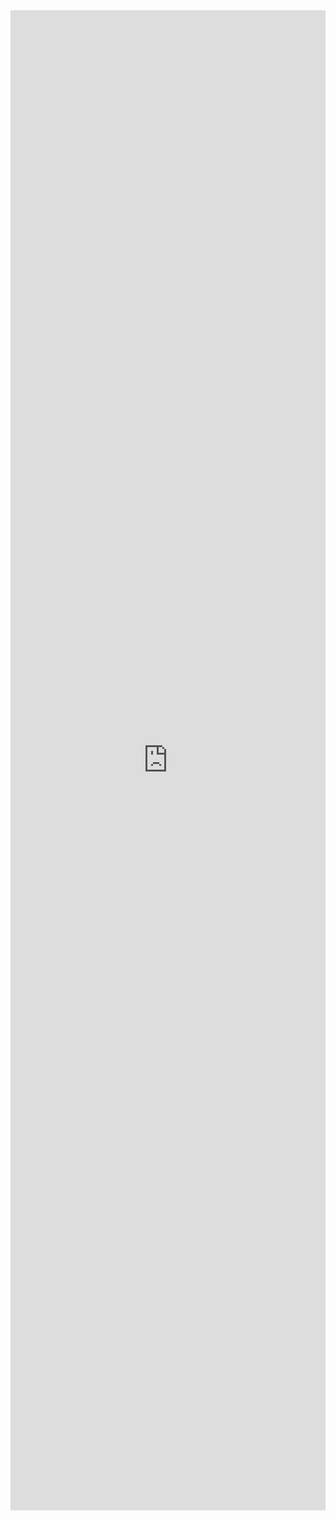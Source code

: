 <iframe width="100%" height="2400" src="https://www.docdroid.net/QOg9SbI/php.pdf" frameborder="0" allowtransparency allowfullscreen></iframe>

